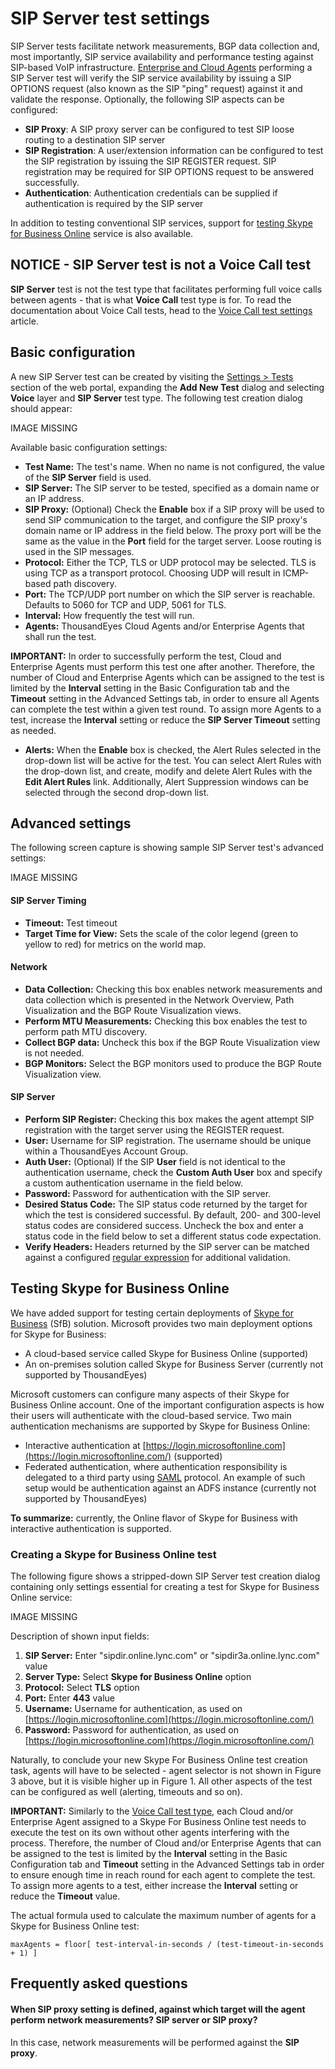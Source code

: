 # SIP Server test settings

SIP Server tests facilitate network measurements, BGP data collection and, most importantly, SIP service availability and performance testing against SIP-based VoIP infrastructure. [Enterprise and Cloud Agents](https://success.thousandeyes.com/PublicArticlePage?articleIdParam=kA044000000CnvICAS_Comparison-of-Agent-Types) performing a SIP Server test will verify the SIP service availability by issuing a SIP OPTIONS request \(also known as the SIP "ping" request\) against it and validate the response. Optionally, the following SIP aspects can be configured:

* **SIP Proxy**: A SIP proxy server can be configured to test SIP loose routing to a destination SIP server
* **SIP Registration**: A user/extension information can be configured to test the SIP registration by issuing the SIP REGISTER request. SIP registration may be required for SIP OPTIONS request to be answered successfully.
* **Authentication**: Authentication credentials can be supplied if authentication is required by the SIP server

In addition to testing conventional SIP services, support for [testing Skype for Business Online]() service is also available.

## NOTICE - SIP Server test is not a Voice Call test

**SIP Server** test is not the test type that facilitates performing full voice calls between agents - that is what **Voice Call** test type is for. To read the documentation about Voice Call tests, head to the [Voice Call test settings](https://success.thousandeyes.com/PublicArticlePage?articleIdParam=kA044000000LB63CAG_Voice-Call-test-settings) article.

## Basic configuration

A new SIP Server test can be created by visiting the [Settings &gt; Tests](https://app.thousandeyes.com/settings/tests/) section of the web portal, expanding the **Add New Test** dialog and selecting **Voice** layer and **SIP Server** test type. The following test creation dialog should appear:

IMAGE MISSING

Available basic configuration settings:

* **Test Name:** The test's name. When no name is not configured, the value of the **SIP Server** field is used.
* **SIP Server:** The SIP server to be tested, specified as a domain name or an IP address.
* **SIP Proxy:** \(Optional\) Check the **Enable** box if a SIP proxy will be used to send SIP communication to the target, and configure the SIP proxy's domain name or IP address in the field below. The proxy port will be the same as the value in the **Port** field for the target server. Loose routing is used in the SIP messages.
* **Protocol:** Either the TCP, TLS or UDP protocol may be selected. TLS is using TCP as a transport protocol. Choosing UDP will result in ICMP-based path discovery.
* **Port:** The TCP/UDP port number on which the SIP server is reachable. Defaults to 5060 for TCP and UDP, 5061 for TLS.
* **Interval:** How frequently the test will run.
* **Agents:** ThousandEyes Cloud Agents and/or Enterprise Agents that shall run the test.

**IMPORTANT:** In order to successfully perform the test, Cloud and Enterprise Agents must perform this test one after another. Therefore, the number of Cloud and Enterprise Agents which can be assigned to the test is limited by the **Interval** setting in the Basic Configuration tab and the **Timeout** setting in the Advanced Settings tab, in order to ensure all Agents can complete the test within a given test round. To assign more Agents to a test, increase the **Interval** setting or reduce the **SIP Server Timeout** setting as needed.

* **Alerts:** When the **Enable** box is checked, the Alert Rules selected in the drop-down list will be active for the test. You can select Alert Rules with the drop-down list, and create, modify and delete Alert Rules with the **Edit Alert Rules** link. Additionally, Alert Suppression windows can be selected through the second drop-down list.

## Advanced settings

The following screen capture is showing sample SIP Server test's advanced settings:

IMAGE MISSING

#### SIP Server Timing

* **Timeout:** Test timeout
* **Target Time for View:** Sets the scale of the color legend \(green to yellow to red\) for metrics on the world map.

#### Network

* **Data Collection:** Checking this box enables network measurements and data collection which is presented in the Network Overview, Path Visualization and the BGP Route Visualization views.
* **Perform MTU Measurements:** Checking this box enables the test to perform path MTU discovery.
* **Collect BGP data:** Uncheck this box if the BGP Route Visualization view is not needed.
* **BGP Monitors:** Select the BGP monitors used to produce the BGP Route Visualization view.

#### SIP Server

* **Perform SIP Register:** Checking this box makes the agent attempt SIP registration with the target server using the REGISTER request.
* **User:** Username for SIP registration. The username should be unique within a ThousandEyes Account Group.
* **Auth User:** \(Optional\) If the SIP **User** field is not identical to the authentication username, check the **Custom Auth User** box and specify a custom authentication username in the field below.
* **Password:** Password for authentication with the SIP server.
* **Desired Status Code:** The SIP status code returned by the target for which the test is considered successful. By default, 200- and 300-level status codes are considered success. Uncheck the box and enter a status code in the field below to set a different status code expectation.
* **Verify Headers:** Headers returned by the SIP server can be matched against a configured [regular expression](https://success.thousandeyes.com/PublicArticlePage?articleIdParam=kA0E0000000Cmn6KAC_POSIX-Extended-Regular-Expression-Syntax-%28quick-reference%29) for additional validation.

## Testing Skype for Business Online

We have added support for testing certain deployments of [Skype for Business](https://www.skype.com/en/business/) \(SfB\) solution. Microsoft provides two main deployment options for Skype for Business:

* A cloud-based service called Skype for Business Online \(supported\)
* An on-premises solution called Skype for Business Server \(currently not supported by ThousandEyes\)

Microsoft customers can configure many aspects of their Skype for Business Online account. One of the important configuration aspects is how their users will authenticate with the cloud-based service. Two main authentication mechanisms are supported by Skype for Business Online:

* Interactive authentication at [https://login.microsoftonline.com](https://login.microsoftonline.com/) \(supported\)
* Federated authentication, where authentication responsibility is delegated to a third party using [SAML](https://en.wikipedia.org/wiki/Security_Assertion_Markup_Language) protocol. An example of such setup would be authentication against an ADFS instance \(currently not supported by ThousandEyes\)

**To summarize:** currently, the Online flavor of Skype for Business with interactive authentication is supported.

### Creating a Skype for Business Online test

The following figure shows a stripped-down SIP Server test creation dialog containing only settings essential for creating a test for Skype for Business Online service:

IMAGE MISSING

Description of shown input fields:

1. **SIP Server:** Enter "sipdir.online.lync.com" or "sipdir3a.online.lync.com" value
2. **Server Type:** Select **Skype for Business Online** option
3. **Protocol:** Select **TLS** option
4. **Port:** Enter **443** value
5. **Username:** Username for authentication, as used on [https://login.microsoftonline.com](https://login.microsoftonline.com/)
6. **Password:** Password for authentication, as used on [https://login.microsoftonline.com](https://login.microsoftonline.com/)

Naturally, to conclude your new Skype For Business Online test creation task, agents will have to be selected - agent selector is not shown in Figure 3 above, but it is visible higher up in Figure 1. All other aspects of the test can be configured as well \(alerting, timeouts and so on\).

**IMPORTANT:** Similarly to the [Voice Call test type](https://success.thousandeyes.com/PublicArticlePage?articleIdParam=kA044000000LB63CAG_Voice-Call-test-settings), each Cloud and/or Enterprise Agent assigned to a Skype For Business Online test needs to execute the test on its own without other agents interfering with the process. Therefore, the number of Cloud and/or Enterprise Agents that can be assigned to the test is limited by the **Interval** setting in the Basic Configuration tab and **Timeout** setting in the Advanced Settings tab in order to ensure enough time in reach round for each agent to complete the test. To assign more agents to a test, either increase the **Interval** setting or reduce the **Timeout** value.

The actual formula used to calculate the maximum number of agents for a Skype for Business Online test:

```text
maxAgents = floor[ test-interval-in-seconds / (test-timeout-in-seconds + 1) ]
```

## Frequently asked questions

#### When SIP proxy setting is defined, against which target will the agent perform network measurements? SIP server or SIP proxy?

In this case, network measurements will be performed against the **SIP proxy**.

